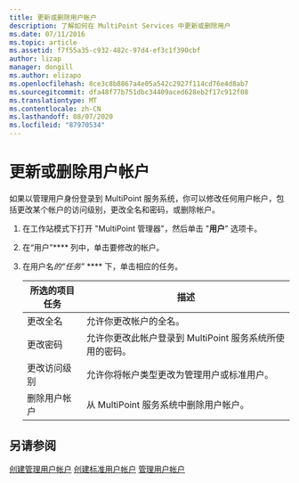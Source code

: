 ```yaml
---
title: 更新或删除用户帐户
description: 了解如何在 MultiPoint Services 中更新或删除用户
ms.date: 07/11/2016
ms.topic: article
ms.assetid: f7f55a35-c932-482c-97d4-ef3c1f390cbf
author: lizap
manager: dongill
ms.author: elizapo
ms.openlocfilehash: 8ce3c8b8867a4e05a542c2927f114cd76e4d8ab7
ms.sourcegitcommit: dfa48f77b751dbc34409aced628eb2f17c912f08
ms.translationtype: MT
ms.contentlocale: zh-CN
ms.lasthandoff: 08/07/2020
ms.locfileid: "87970534"
---
```

# <a name="update-or-delete-a-user-account"></a>更新或删除用户帐户
如果以管理用户身份登录到 MultiPoint 服务系统，你可以修改任何用户帐户，包括更改某个帐户的访问级别，更改全名和密码，或删除帐户。

1.  在工作站模式下打开 "MultiPoint 管理器"，然后单击 "**用户**" 选项卡。

2.  在“用户”**** 列中，单击要修改的帐户。

3.  在用户名*的“任务”* **** 下，单击相应的任务。

    |所选的项目任务|描述|
    |----------------------|---------------|
    |更改全名|允许你更改帐户的全名。|
    |更改密码|允许你更改此帐户登录到 MultiPoint 服务系统所使用的密码。|
    |更改访问级别|允许你将帐户类型更改为管理用户或标准用户。|
    |删除用户帐户|从 MultiPoint 服务系统中删除用户帐户。|

## <a name="see-also"></a>另请参阅
[创建管理用户帐户](Create-an-Administrative-User-Account.md) 
[创建标准用户帐户](Create-a-Standard-User-Account.md) 
[管理用户帐户](Manage-User-Accounts.md)
